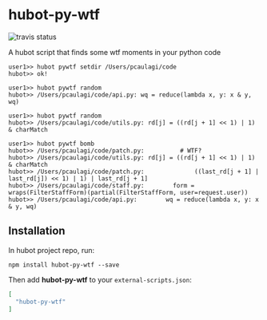 # hubot-py-wtf
![travis status](https://travis-ci.org/caulagi/hubot-py-wtf.svg?branch=master)

A hubot script that finds some wtf moments in your python code

```
user1>> hubot pywtf setdir /Users/pcaulagi/code
hubot>> ok!

user1>> hubot pywtf random
hubot>> /Users/pcaulagi/code/api.py: wq = reduce(lambda x, y: x & y, wq)

user1>> hubot pywtf random
hubot>> /Users/pcaulagi/code/utils.py: rd[j] = ((rd[j + 1] << 1) | 1) & charMatch

user1>> hubot pywtf bomb
hubot>> /Users/pcaulagi/code/patch.py:          # WTF?
hubot>> /Users/pcaulagi/code/utils.py: rd[j] = ((rd[j + 1] << 1) | 1) & charMatch
hubot>> /Users/pcaulagi/code/patch.py:              ((last_rd[j + 1] | last_rd[j]) << 1) | 1) | last_rd[j + 1]
hubot>> /Users/pcaulagi/code/staff.py:        form = wraps(FilterStaffForm)(partial(FilterStaffForm, user=request.user))
hubot>> /Users/pcaulagi/code/api.py:        wq = reduce(lambda x, y: x & y, wq)
```

## Installation

In hubot project repo, run:

`npm install hubot-py-wtf --save`

Then add **hubot-py-wtf** to your `external-scripts.json`:

```json
[
  "hubot-py-wtf"
]
```
